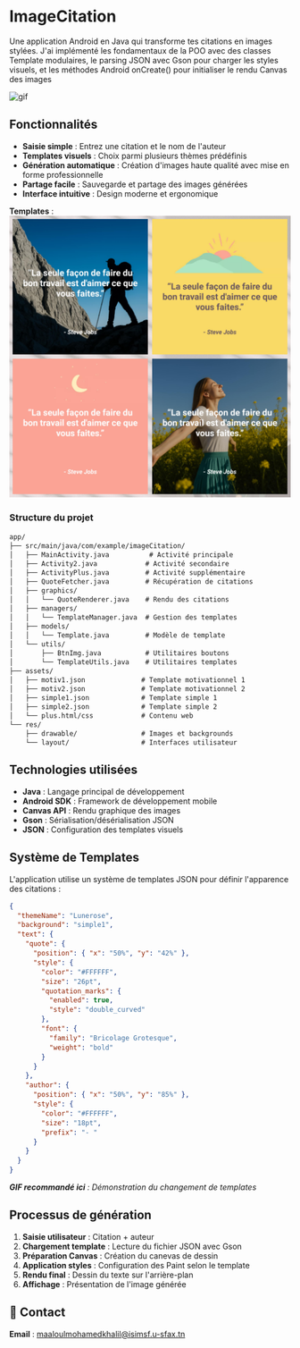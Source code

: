 # ImageCitation

Une application Android en Java qui transforme tes citations en images stylées. J'ai implémenté les fondamentaux de la POO avec des classes Template modulaires, le parsing JSON avec Gson pour charger les styles visuels, et les méthodes Android onCreate() pour initialiser le rendu Canvas des images

![gif](https://media1.giphy.com/media/v1.Y2lkPTc5MGI3NjExdXNheTh2OHc1MTczeGw5b3dqb2Ztcjg4bDAxMHB3bzQ1c2todDgyeCZlcD12MV9pbnRlcm5hbF9naWZfYnlfaWQmY3Q9Zw/c2hwP7u1G1HSFANuHa/giphy.gif)

## Fonctionnalités

- **Saisie simple** : Entrez une citation et le nom de l'auteur
- **Templates visuels** : Choix parmi plusieurs thèmes prédéfinis
- **Génération automatique** : Création d'images haute qualité avec mise en forme professionnelle
- **Partage facile** : Sauvegarde et partage des images générées
- **Interface intuitive** : Design moderne et ergonomique

**Templates** :
![alt text](https://github.com/Maaloul-Khalil/imageCitation/blob/master/themesPreview.png)

### Structure du projet
```
app/
├── src/main/java/com/example/imageCitation/
│   ├── MainActivity.java          # Activité principale
│   ├── Activity2.java            # Activité secondaire
│   ├── ActivityPlus.java         # Activité supplémentaire
│   ├── QuoteFetcher.java         # Récupération de citations
│   ├── graphics/
│   │   └── QuoteRenderer.java    # Rendu des citations
│   ├── managers/
│   │   └── TemplateManager.java  # Gestion des templates
│   ├── models/
│   │   └── Template.java         # Modèle de template
│   └── utils/
│       ├── BtnImg.java           # Utilitaires boutons
│       └── TemplateUtils.java    # Utilitaires templates
├── assets/
│   ├── motiv1.json              # Template motivationnel 1
│   ├── motiv2.json              # Template motivationnel 2
│   ├── simple1.json             # Template simple 1
│   ├── simple2.json             # Template simple 2
│   └── plus.html/css            # Contenu web
└── res/
    ├── drawable/                # Images et backgrounds
    └── layout/                  # Interfaces utilisateur
```

## Technologies utilisées

- **Java** : Langage principal de développement
- **Android SDK** : Framework de développement mobile
- **Canvas API** : Rendu graphique des images
- **Gson** : Sérialisation/désérialisation JSON
- **JSON** : Configuration des templates visuels

## Système de Templates

L'application utilise un système de templates JSON pour définir l'apparence des citations :

```json
{
  "themeName": "Lunerose",
  "background": "simple1",
  "text": {
    "quote": {
      "position": { "x": "50%", "y": "42%" },
      "style": {
        "color": "#FFFFFF",
        "size": "26pt",
        "quotation_marks": {
          "enabled": true,
          "style": "double_curved"
        },
        "font": {
          "family": "Bricolage Grotesque",
          "weight": "bold"
        }
      }
    },
    "author": {
      "position": { "x": "50%", "y": "85%" },
      "style": {
        "color": "#FFFFFF",
        "size": "18pt",
        "prefix": "- "
      }
    }
  }
}
```

***GIF recommandé ici** : Démonstration du changement de templates*

## Processus de génération

1. **Saisie utilisateur** : Citation + auteur
2. **Chargement template** : Lecture du fichier JSON avec Gson
3. **Préparation Canvas** : Création du canevas de dessin
4. **Application styles** : Configuration des Paint selon le template
5. **Rendu final** : Dessin du texte sur l'arrière-plan
6. **Affichage** : Présentation de l'image générée

## 📧 Contact
**Email** : [maaloulmohamedkhalil@isimsf.u-sfax.tn](mailto:maaloulmohamedkhalil@isimsf.u-sfax.tn)
